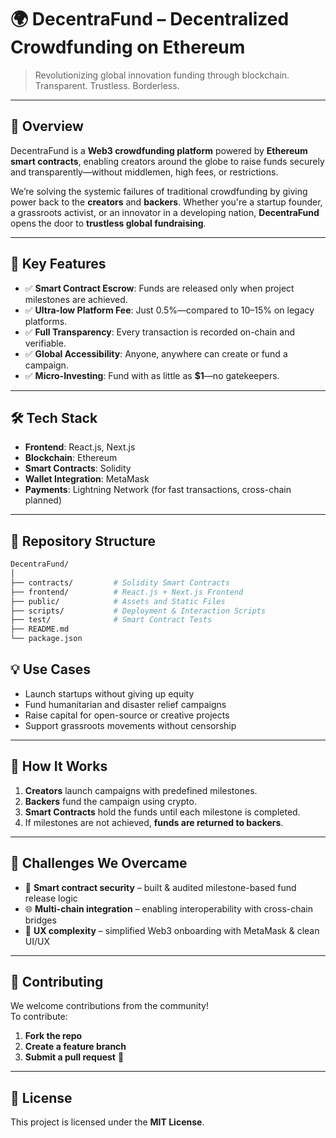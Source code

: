 # 🌍 DecentraFund – Decentralized Crowdfunding on Ethereum

> Revolutionizing global innovation funding through blockchain. Transparent. Trustless. Borderless.

---

## 🚀 Overview

DecentraFund is a **Web3 crowdfunding platform** powered by **Ethereum smart contracts**, enabling creators around the globe to raise funds securely and transparently—without middlemen, high fees, or restrictions.

We’re solving the systemic failures of traditional crowdfunding by giving power back to the **creators** and **backers**. Whether you're a startup founder, a grassroots activist, or an innovator in a developing nation, **DecentraFund** opens the door to **trustless global fundraising**.

---

## 🧠 Key Features

- ✅ **Smart Contract Escrow**: Funds are released only when project milestones are achieved.
- ✅ **Ultra-low Platform Fee**: Just 0.5%—compared to 10–15% on legacy platforms.
- ✅ **Full Transparency**: Every transaction is recorded on-chain and verifiable.
- ✅ **Global Accessibility**: Anyone, anywhere can create or fund a campaign.
- ✅ **Micro-Investing**: Fund with as little as **$1**—no gatekeepers.

---

## 🛠 Tech Stack

- **Frontend**: React.js, Next.js
- **Blockchain**: Ethereum
- **Smart Contracts**: Solidity
- **Wallet Integration**: MetaMask
- **Payments**: Lightning Network (for fast transactions, cross-chain planned)

---


## 📁 Repository Structure

```bash
DecentraFund/
│
├── contracts/         # Solidity Smart Contracts
├── frontend/          # React.js + Next.js Frontend
├── public/            # Assets and Static Files
├── scripts/           # Deployment & Interaction Scripts
├── test/              # Smart Contract Tests
├── README.md
└── package.json

```
## 💡 Use Cases

- Launch startups without giving up equity  
- Fund humanitarian and disaster relief campaigns  
- Raise capital for open-source or creative projects  
- Support grassroots movements without censorship  

---

## 🧩 How It Works

1. **Creators** launch campaigns with predefined milestones.  
2. **Backers** fund the campaign using crypto.  
3. **Smart Contracts** hold the funds until each milestone is completed.  
4. If milestones are not achieved, **funds are returned to backers**.  

---

## 🧪 Challenges We Overcame

- 🔐 **Smart contract security** – built & audited milestone-based fund release logic  
- 🌐 **Multi-chain integration** – enabling interoperability with cross-chain bridges  
- 🎯 **UX complexity** – simplified Web3 onboarding with MetaMask & clean UI/UX  

---

## 🤝 Contributing

We welcome contributions from the community!  
To contribute:

1. **Fork the repo**  
2. **Create a feature branch**  
3. **Submit a pull request** 🚀  

---

## 📄 License

This project is licensed under the **MIT License**.



